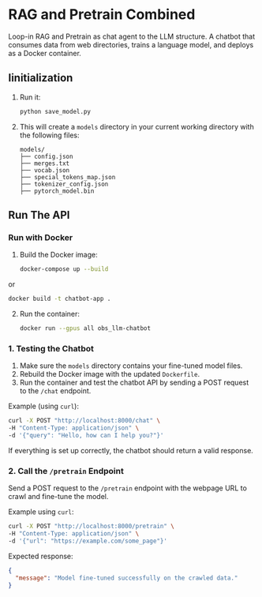 # RAG and Pretrain Combined

Loop-in RAG and Pretrain as chat agent to the LLM structure. A chatbot that consumes data from web directories, trains a language model, and deploys as a Docker container.

## **Iinitialization**

1. Run it:

   ```bash
   python save_model.py
   ```

2. This will create a `models` directory in your current working directory with the following files:

   ```
   models/
   ├── config.json
   ├── merges.txt
   ├── vocab.json
   ├── special_tokens_map.json
   ├── tokenizer_config.json
   ├── pytorch_model.bin
   ```

## **Run The API**
### **Run with Docker**
1. Build the Docker image:

   ```bash
   docker-compose up --build
   ```

or

   ```bash
   docker build -t chatbot-app .
   ```

2. Run the container:

   ```bash
   docker run --gpus all obs_llm-chatbot
   ```

### **1. Testing the Chatbot**

1. Make sure the `models` directory contains your fine-tuned model files.
2. Rebuild the Docker image with the updated `Dockerfile`.
3. Run the container and test the chatbot API by sending a POST request to the `/chat` endpoint.

Example (using `curl`):

```bash
curl -X POST "http://localhost:8000/chat" \
-H "Content-Type: application/json" \
-d '{"query": "Hello, how can I help you?"}'
```

If everything is set up correctly, the chatbot should return a valid response.




### **2. Call the `/pretrain` Endpoint**
Send a POST request to the `/pretrain` endpoint with the webpage URL to crawl and fine-tune the model.

Example using `curl`:

```bash
curl -X POST "http://localhost:8000/pretrain" \
-H "Content-Type: application/json" \
-d '{"url": "https://example.com/some_page"}'
```

Expected response:

```json
{
  "message": "Model fine-tuned successfully on the crawled data."
}
```
